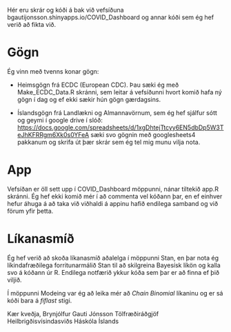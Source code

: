 Hér eru skrár og kóði á bak við vefsíðuna bgautijonsson.shinyapps.io/COVID_Dashboard og annar kóði sem ég hef verið að fikta við.

# Gögn

Ég vinn með tvenns konar gögn:

* Heimsgögn frá ECDC (European CDC). Þau sæki ég með Make_ECDC_Data.R skránni, sem leitar á vefsíðunni hvort komið hafa ný gögn í dag og ef ekki sækir hún gögn gærdagsins.

* Íslandsgögn frá Landlækni og Almannavörnum, sem ég hef sjálfur sótt og geymi í google drive í slóð: https://docs.google.com/spreadsheets/d/1xgDhtejTtcyy6EN5dbDp5W3TeJhKFRRgm6Xk0s0YFeA sæki svo gögnin með googlesheets4 pakkanum og skrifa út þær skrár sem ég tel mig munu vilja nota.

# App

Vefsíðan er öll sett upp í COVID_Dashboard möppunni, nánar tiltekið app.R skránni. Ég hef ekki komið mér í að commenta vel kóðann þar, en ef einhver hefur áhuga á að taka við viðhaldi á appinu hafið endilega samband og við förum yfir þetta.

# Líkanasmíð

Ég hef verið að skoða líkanasmíð aðalelga í möppunni Stan, en þar nota ég líkindafræðilega forritunarmálið Stan til að skilgreina Bayesísk líkön og kalla svo á kóðann úr R. Endilega notfærið ykkur kóða sem þar er að finna ef þið viljið.

Í möppunni Modeing var ég að leika mér að *Chain Binomial* líkaninu og er sá kóði bara á *fíflast* stigi.


Kær kveðja,
Brynjólfur Gauti Jónsson
Tölfræðiráðgjöf Heilbrigðisvísindasviðs Háskóla Íslands